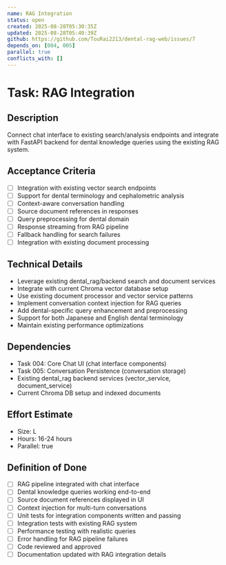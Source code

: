 ```yaml
---
name: RAG Integration
status: open
created: 2025-08-28T05:30:35Z
updated: 2025-08-28T05:40:39Z
github: https://github.com/TouRai2213/dental-rag-web/issues/7
depends_on: [004, 005]
parallel: true
conflicts_with: []
---
```


# Task: RAG Integration

## Description
Connect chat interface to existing search/analysis endpoints and integrate with FastAPI backend for dental knowledge queries using the existing RAG system.

## Acceptance Criteria  
- [ ] Integration with existing vector search endpoints
- [ ] Support for dental terminology and cephalometric analysis
- [ ] Context-aware conversation handling
- [ ] Source document references in responses
- [ ] Query preprocessing for dental domain
- [ ] Response streaming from RAG pipeline
- [ ] Fallback handling for search failures
- [ ] Integration with existing document processing

## Technical Details
- Leverage existing dental_rag/backend search and document services
- Integrate with current Chroma vector database setup
- Use existing document processor and vector service patterns
- Implement conversation context injection for RAG queries
- Add dental-specific query enhancement and preprocessing
- Support for both Japanese and English dental terminology
- Maintain existing performance optimizations

## Dependencies
- Task 004: Core Chat UI (chat interface components)
- Task 005: Conversation Persistence (conversation storage)
- Existing dental_rag backend services (vector_service, document_service)
- Current Chroma DB setup and indexed documents

## Effort Estimate
- Size: L
- Hours: 16-24 hours  
- Parallel: true

## Definition of Done
- [ ] RAG pipeline integrated with chat interface
- [ ] Dental knowledge queries working end-to-end
- [ ] Source document references displayed in UI
- [ ] Context injection for multi-turn conversations
- [ ] Unit tests for integration components written and passing
- [ ] Integration tests with existing RAG system
- [ ] Performance testing with realistic queries
- [ ] Error handling for RAG pipeline failures
- [ ] Code reviewed and approved
- [ ] Documentation updated with RAG integration details
